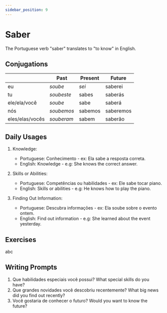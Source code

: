 ```yaml
---
sidebar_position: 9
---
```


# Saber

The Portuguese verb "saber" translates to "to know" in English.

## Conjugations

|                 | Past       | Present | Future    |
| --------------- | ---------- | ------- | --------- |
| eu              | _soube_    | _sei_   | saberei   |
| tu              | _soubeste_ | sabes   | saberás   |
| ele/ela/você    | _soube_    | sabe    | saberá    |
| nós             | _soubemos_ | sabemos | saberemos |
| eles/elas/vocês | _souberam_ | sabem   | saberão   |

## Daily Usages

1. Knowledge:

   - Portuguese: Conhecimento - ex: Ela sabe a resposta correta.
   - English: Knowledge - e.g: She knows the correct answer.

2. Skills or Abilities:

   - Portuguese: Competências ou habilidades - ex: Ele sabe tocar piano.
   - English: Skills or abilities - e.g: He knows how to play the piano.

3. Finding Out Information:

   - Portuguese: Descubra informações - ex: Ela soube sobre o evento ontem.
   - English: Find out information - e.g: She learned about the event yesterday.

## Exercises

abc

## Writing Prompts

1. Que habilidades especiais você possui? What special skills do you have?
2. Que grandes novidades você descobriu recentemente? What big news did you find out recently?
3. Você gostaria de conhecer o futuro? Would you want to know the future?
